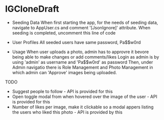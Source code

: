 # IGCloneDraft

- Seeding Data
When first starting the app, for the needs of seeding data, navigate to AppUser.cs and comment '[JsonIgnore]' attribute.
When seeding is completed, uncomment this line of code


- User Profiles
All seeded users have same password, Pa$$w0rd

- Usage
When user uploads a photo, admin has to approvre it bevore being able to make changes or add comments/likes
Login as admin is by using 'admin' as username and 'Pa$$w0rd' as password
Then, under Admin navigatio there is Role Management and Photo Management in which admin can 'Approve' images being uploaded.

TODO

- Suggest people to follow - API is provided for this
- Open toggle modal from when hovered over the image of the user - API is provided for this
- Number of likes per image, make it clickable so a modal appers listing the users who liked this photo - API is provided by this
